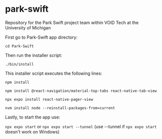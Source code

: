 # park-swift
Repository for the Park Swift project team within VOID Tech at the University of Michigan

First go to Park-Swift app directory:

`cd Park-Swift`

Then run the installer script:

`./bin/install`

This installer script executes the following lines:

`npm install`

`npm install @react-navigation/material-top-tabs react-native-tab-view`

`npx expo install react-native-pager-view`

`nvm install node --reinstall-packages-from=current`

Lastly, to start the app use:

`npx expo start` or `npx expo start --tunnel` (use --tunnel if `npx expo start` doesn't work on Windows)